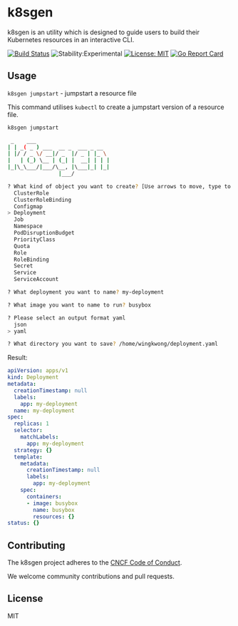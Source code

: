 # k8sgen

k8sgen is an utility which is designed to guide users to build their Kubernetes resources in an interactive CLI. 

[![Build Status](https://travis-ci.com/wingkwong/k8sgen.svg?branch=master)](https://travis-ci.com/wingkwong/k8sgen) ![Stability:Experimental](https://img.shields.io/badge/stability-experimental-orange) [![License: MIT](https://img.shields.io/badge/License-MIT-yellow.svg)](https://opensource.org/licenses/MIT) [![Go Report Card](https://goreportcard.com/badge/github.com/wingkwong/k8sgen)](https://goreportcard.com/report/github.com/wingkwong/k8sgen)

## Usage

``k8sgen jumpstart`` - jumpstart a resource file

This command utilises ``kubectl`` to create a jumpstart version of a resource file.

```bash
k8sgen jumpstart

 _    ___                       
| | _( _ ) ___  __ _  ___ _ __  
| |/ / _ \/ __|/ _  |/ _ | |_ \ 
|   | (_) \__ | (_| |  __| | | |
|_|\_\___/|___/\__, |\___|_| |_|
                |___/

? What kind of object you want to create? [Use arrows to move, type to filter]
  ClusterRole
  ClusterRoleBinding
  Configmap
> Deployment
  Job
  Namespace
  PodDisruptionBudget
  PriorityClass
  Quota
  Role
  RoleBinding
  Secret
  Service
  ServiceAccount

? What deployment you want to name? my-deployment

? What image you want to name to run? busybox

? Please select an output format yaml
  json
> yaml

? What directory you want to save? /home/wingkwong/deployment.yaml
```

Result: 
```yaml
apiVersion: apps/v1
kind: Deployment
metadata:
  creationTimestamp: null
  labels:
    app: my-deployment
  name: my-deployment
spec:
  replicas: 1
  selector:
    matchLabels:
      app: my-deployment
  strategy: {}
  template:
    metadata:
      creationTimestamp: null
      labels:
        app: my-deployment
    spec:
      containers:
      - image: busybox
        name: busybox
        resources: {}
status: {}
```

## Contributing

The k8sgen project adheres to the [CNCF Code of
Conduct](https://github.com/cncf/foundation/blob/master/code-of-conduct.md).

We welcome community contributions and pull requests.

## License 

MIT